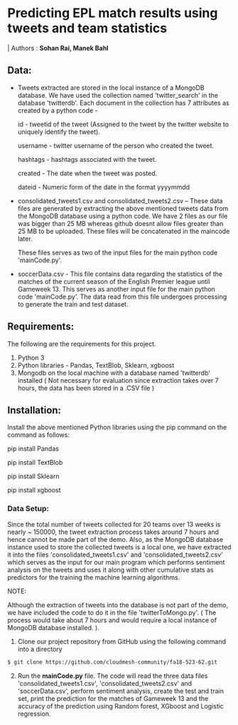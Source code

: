 # Predicting EPL match results using tweets and team statistics


| Authors : **Sohan Rai, Manek Bahl**

## Data:
* Tweets extracted are stored in the local instance of a MongoDB database.
We have used the collection named 'twitter_search' in the database 'twitterdb'.
Each document in the collection has 7 attributes as created by a python code - 

  id - tweetid of the tweet (Assigned to the tweet by the twitter website to uniquely identify the tweet). 

  username - twitter username of the person who created the tweet. 

  hashtags - hashtags associated with the tweet.

  created - The date when the tweet was posted.

  dateid -  Numeric form of the date in the format yyyymmdd

* consolidated_tweets1.csv and consolidated_tweets2.csv – These data files are generated by extracting the above mentioned tweets data from the MongoDB database using a python code. We have 2 files as our file was bigger than 25 MB whereas github doesnt allow files greater than 25 MB to be uploaded. These files will be concatenated in the maincode later.

  These files serves as two of the input files for the main python code 'mainCode.py'.

*  soccerData.csv - This file contains data regarding the statistics of the matches of the current season of the English Premier league until Gameweek 13. This serves as another input file for the main python code 'mainCode.py'. The data read from this file undergoes processing to generate the train and test dataset.


## Requirements: 

The following are the requirements for this project.
  1.	Python 3
  2.	Python libraries - Pandas, TextBlob, Sklearn, xgboost
  3.  Mongodb on the local machine with a database named 'twitterdb' installed ( Not necessary for evaluation since extraction takes over 7 hours, the data has been stored in a .CSV file )

## Installation:

Install the above mentioned Python libraries using the pip command on the command as follows:

pip install Pandas

pip install TextBlob

pip install Sklearn

pip install xgboost 

### Data Setup:

Since the total number of tweets collected for 20 teams over 13 weeks is nearly ~ 150000, the tweet extraction process takes around 7 hours and hence cannot be made part of the demo. Also, as the MongoDB database instance used to store the collected tweets is a local one, we have extracted it into the files 'consolidated_tweets1.csv' and 'consolidated_tweets2.csv' which serves as the input for our main program which performs sentiment analysis on the tweets and uses it along with other cumulative stats as predictors for the training the machine learning algorithms.

NOTE:

Although the extraction of tweets into the database is not part of the demo, we have included the code to do it in the file 'twitterToMongo.py'. ( The process would take about 7 hours and would require a local instance of MongoDB database installed. ). 

1.	Clone our project repository from GitHub using the following command into a directory

```bash
$ git clone https://github.com/cloudmesh-community/fa18-523-62.git
```

2. Run the **mainCode.py** file. The code will read the three data files 'consolidated_tweets1.csv', 'consolidated_tweets2.csv' and 'soccerData.csv', perform sentiment analysis, create the test and train set, print the prediction for the matches of Gameweek 13 and the accuracy of the prediction using Random forest, XGboost and Logistic regression.
